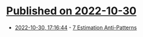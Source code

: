 # [Published on 2022-10-30](index.md)

* [2022-10-30, 17:16:44](https://lobste.rs/s/awjfmo/7_estimation_anti_patterns) - [7 Estimation Anti-Patterns](https://medium.com/awesome-agile/7-estimation-anti-patterns-448cc81f7301)
